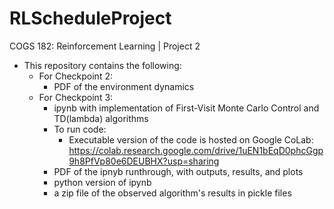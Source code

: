 # RLScheduleProject

COGS 182: Reinforcement Learning | Project 2

* This repository contains the following:
  * For Checkpoint 2: 
     * PDF of the environment dynamics
  * For Checkpoint 3:
     * ipynb with implementation of First-Visit Monte Carlo Control and TD(lambda) algorithms 
     * To run code: 
       * Executable version of the code is hosted on Google CoLab: https://colab.research.google.com/drive/1uEN1bEqD0phcGgp9h8PfVp80e6DEUBHX?usp=sharing
     * PDF of the ipnyb runthrough, with outputs, results, and plots
     * python version of ipynb
     * a zip file of the observed algorithm's results in pickle files
